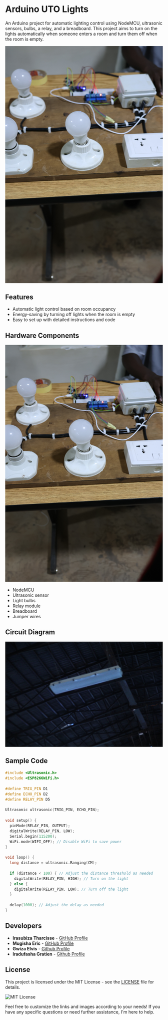 
# Arduino UTO Lights

An Arduino project for automatic lighting control using NodeMCU, ultrasonic sensors, bulbs, a relay, and a breadboard. This project aims to turn on the lights automatically when someone enters a room and turn them off when the room is empty.

![Project Image](https://github.com/mugisha-eric/arduino-auto-lights/blob/main/R09A0041.JPG?raw=true)

## Features

- Automatic light control based on room occupancy
- Energy-saving by turning off lights when the room is empty
- Easy to set up with detailed instructions and code

## Hardware Components

![Components](https://github.com/mugisha-eric/arduino-auto-lights/blob/main/R09A0042.JPG?raw=true)

- NodeMCU
- Ultrasonic sensor
- Light bulbs
- Relay module
- Breadboard
- Jumper wires

## Circuit Diagram

![Circuit Diagram](https://github.com/mugisha-eric/arduino-auto-lights/blob/main/IMG_0012.JPG?raw=true)

## Sample Code

```cpp
#include <Ultrasonic.h>
#include <ESP8266WiFi.h>

#define TRIG_PIN D1
#define ECHO_PIN D2
#define RELAY_PIN D5

Ultrasonic ultrasonic(TRIG_PIN, ECHO_PIN);

void setup() {
  pinMode(RELAY_PIN, OUTPUT);
  digitalWrite(RELAY_PIN, LOW);
  Serial.begin(115200);
  WiFi.mode(WIFI_OFF); // Disable WiFi to save power
}

void loop() {
  long distance = ultrasonic.Ranging(CM);

  if (distance < 100) { // Adjust the distance threshold as needed
    digitalWrite(RELAY_PIN, HIGH); // Turn on the light
  } else {
    digitalWrite(RELAY_PIN, LOW); // Turn off the light
  }

  delay(1000); // Adjust the delay as needed
}
```

## Developers

- **Irasubiza Tharcisse** - [GitHub Profile](https://github.com/irasubiza-tharcisse)
- **Mugisha Eric** - [GitHub Profile](https://github.com/mugisha-eric)
- **Gwiza Elvis** - [Github Profile](https://github.com/burnaghost)
- **Iradufasha Gratien** - [Github Profile](https://github.com/iradufasha001)

## License

This project is licensed under the MIT License - see the [LICENSE](LICENSE) file for details.

![MIT License](https://www.bing.com/images/search?q=mit%20license%20icon&view=detailv2&FORM=IQFRBA&id=61A74DE41EF97E8F4CA9C5868A0AB96AD79A8D34&selectedindex=0&&expw=1024&exph=1024&ccid=7ezd6%2b7A&ck=192EDC7B65C1E780D272D463AEA8952A&simid=607989116135431111&thid=OIP.7ezd6-7ATqvDElDim9M2WwHaHa&idpp=serp&idpbck=1)


Feel free to customize the links and images according to your needs! If you have any specific questions or need further assistance, I'm here to help.
